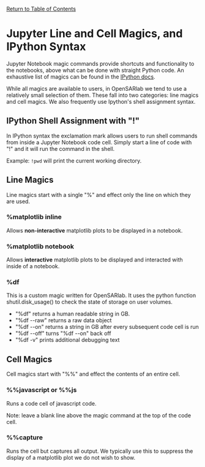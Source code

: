 [Return to Table of Contents](../user.md)

# Jupyter Line and Cell Magics, and IPython Syntax

Jupyter Notebook magic commands provide shortcuts and functionality to the notebooks, above what can be done with straight Python code. An exhaustive list of magics can be found in the [IPython docs](https://ipython.readthedocs.io/en/stable/interactive/magics.html). 

While all magics are available to users, in OpenSARlab we tend to use a relatively small selection of them. These fall into two categories: line magics and cell magics. We also frequently use Ipython's shell assignment syntax.

## IPython Shell Assignment with "!"
In IPython syntax the exclamation mark allows users to run shell commands from inside a Jupyter Notebook code cell.
Simply start a line of code with "!" and it will run the command in the shell. 

Example: ```!pwd``` will print the current working directory.

## Line Magics

Line magics start with a single "%" and effect only the line on which they are used. 

### %matplotlib inline
Allows **non-interactive** matplotlib plots to be displayed in a notebook.

### %matplotlib notebook
Allows **interactive** matplotlib plots to be displayed and interacted with inside of a notebook.

### %df
This is a custom magic written for OpenSARlab. It uses the python function shutil.disk_usage() to check the state of storage on user volumes. 

- "%df" returns a human readable string in GB. 
- "%df --raw" returns a raw data object
- "%df --on" returns a string in GB after every subsequent code cell is run
- "%df --off" turns "%df --on" back off
- "%df -v" prints additional debugging text 

## Cell Magics

Cell magics start with "%%" and effect the contents of an entire cell. 

### %%javascript or %%js
Runs a code cell of javascript code. 

Note: leave a blank line above the magic command at the top of the code cell.

### %%capture
Runs the cell but captures all output. We typically use this to suppress the display of a matplotlib plot we do not wish to show.

